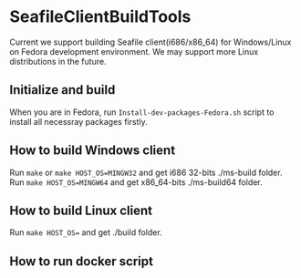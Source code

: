 # SeafileClientBuildTools

Current we support building Seafile client(i686/x86_64) for Windows/Linux on Fedora development environment. We may support more Linux distributions in the future.

## Initialize and build
When you are in Fedora, run `Install-dev-packages-Fedora.sh` script to install all necessray packages firstly.

## How to build Windows client
Run `make` or `make HOST_OS=MINGW32` and get i686 32-bits ./ms-build folder.
Run `make HOST_OS=MINGW64` and get x86_64-bits ./ms-build64 folder.

## How to build Linux client
Run `make HOST_OS=` and get ./build folder.

## How to run docker script
